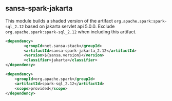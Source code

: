 ## sansa-spark-jakarta

This module builds a shaded version of the artifact `org.apache.spark:spark-sql_2.12` based on jakarta servlet api 5.0.0.
Exclude `org.apache.spark:spark-sql_2.12` when including this artifact.

```xml
<dependency>
        <groupId>net.sansa-stack</groupId>
        <artifactId>sansa-spark-jakarta_2.12</artifactId>
        <version>${sansa.version}</version>
        <classifier>jakarta</classifier>
</dependency>

<dependency>
	<groupId>org.apache.spark</groupId>
	<artifactId>spark-sql_2.12</artifactId>
	<scope>provided</scope>
</dependency>
```

